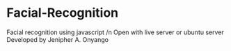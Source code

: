 # Facial-Recognition
 Facial recognition using javascript /n
 Open with live server or ubuntu server
 Developed by Jenipher A. Onyango
